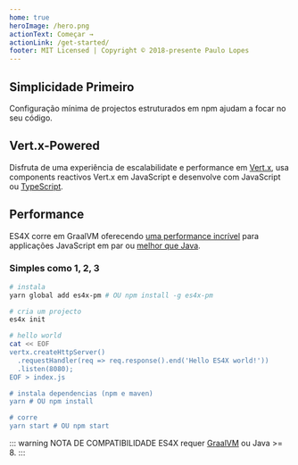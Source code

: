```yaml
---
home: true
heroImage: /hero.png
actionText: Começar →
actionLink: /get-started/
footer: MIT Licensed | Copyright © 2018-presente Paulo Lopes
---
```


<div class="features">
  <div class="feature">
    <h2>Simplicidade Primeiro</h2>
    <p>Configuração mínima de projectos estruturados em npm ajudam a focar no seu código.</p>
  </div>
  <div class="feature">
    <h2>Vert.x-Powered</h2>
    <p>Disfruta de uma experiência de escalabilidate e performance em <a href="https://vertx.io">Vert.x</a>, usa components reactivos Vert.x em JavaScript e desenvolve com JavaScript ou <a href="https://www.typescriptlang.org/">TypeScript</a>.</p>
  </div>
  <div class="feature">
    <h2>Performance</h2>
    <p>ES4X corre em GraalVM oferecendo <a href="https://www.techempower.com/benchmarks/#section=data-r18&hw=ph&test=db&l=zik0sf-f">uma performance incrível</a>  para applicações JavaScript em par ou <a href="https://www.techempower.com/benchmarks/#section=data-r18&hw=ph&test=db">melhor que Java</a>.</p>
  </div>
</div>

### Simples como 1, 2, 3

``` bash
# instala
yarn global add es4x-pm # OU npm install -g es4x-pm

# cria um projecto
es4x init

# hello world
cat << EOF
vertx.createHttpServer()
  .requestHandler(req => req.response().end('Hello ES4X world!'))
  .listen(8080);
EOF > index.js

# instala dependencias (npm e maven)
yarn # OU npm install

# corre
yarn start # OU npm start
```

::: warning NOTA DE COMPATIBILIDADE
ES4X requer [GraalVM](https://www.graalvm.org) ou Java >= 8.
:::
